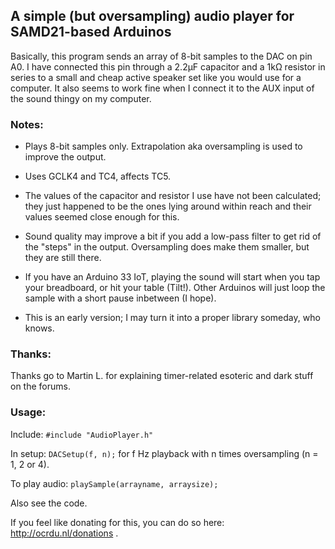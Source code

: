 ## A simple (but oversampling) audio player for SAMD21-based Arduinos

Basically, this program sends an array of 8-bit samples to the DAC on pin A0. I have connected this pin through a 2.2μF capacitor and a 1kΩ resistor in series to a small and cheap active speaker set like you would use for a computer. It also seems to work fine when I connect it to the AUX input of the sound thingy on my computer.

### Notes:

* Plays 8-bit samples only. Extrapolation aka oversampling is used to improve the output.

* Uses GCLK4 and TC4, affects TC5.

* The values of the capacitor and resistor I use have not been calculated; they just happened to be the ones lying around within reach and their values seemed close enough for this.

* Sound quality may improve a bit if you add a low-pass filter to get rid of the "steps" in the output. Oversampling does make them smaller, but they are still there.

* If you have an Arduino 33 IoT, playing the sound will start when you tap your breadboard, or hit your table (Tilt!). Other Arduinos will just loop the sample with a short pause inbetween (I hope).

* This is an early version; I may turn it into a proper library someday, who knows.

### Thanks:

Thanks go to Martin L. for explaining timer-related esoteric and dark stuff on the forums.

### Usage:

Include: `#include "AudioPlayer.h"`

In setup: `DACSetup(f, n);`  for f Hz playback with n times oversampling (n = 1, 2 or 4).

To play audio: `playSample(arrayname, arraysize);`

Also see the code.

If you feel like donating for this, you can do so here: http://ocrdu.nl/donations .
